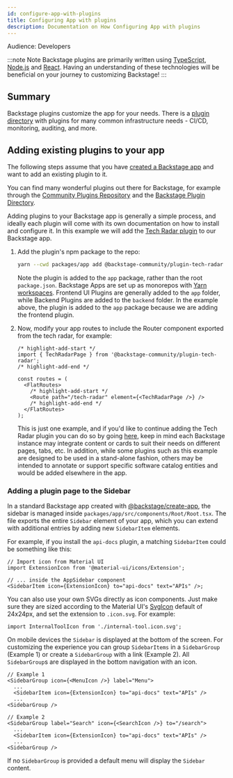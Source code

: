 ```yaml
---
id: configure-app-with-plugins
title: Configuring App with plugins
description: Documentation on How Configuring App with plugins
---
```


Audience: Developers

:::note Note
Backstage plugins are primarily written using [TypeScript](https://www.typescriptlang.org), [Node.js](https://nodejs.org) and [React](https://reactjs.org). Having an understanding of these technologies will be beneficial on your journey to customizing Backstage!
:::

## Summary

Backstage plugins customize the app for your needs. There is a
[plugin directory](https://backstage.io/plugins) with plugins for many common
infrastructure needs - CI/CD, monitoring, auditing, and more.

## Adding existing plugins to your app

The following steps assume that you have
[created a Backstage app](./index.md) and want to add an existing plugin
to it.

You can find many wonderful plugins out there for Backstage, for example through the [Community Plugins Repository](https://github.com/backstage/community-plugins) and the [Backstage Plugin Directory](https://backstage.io/plugins).

Adding plugins to your Backstage app is generally a simple process, and ideally each plugin will come with its own documentation on how to install and configure it. In this example we will add the [Tech Radar plugin](https://github.com/backstage/community-plugins/tree/main/workspaces/tech-radar/plugins/tech-radar) to our Backstage app.

1. Add the plugin's npm package to the repo:

   ```bash title="From your Backstage root directory"
   yarn --cwd packages/app add @backstage-community/plugin-tech-radar
   ```

   Note the plugin is added to the `app` package, rather than the root
   `package.json`. Backstage Apps are set up as monorepos with
   [Yarn workspaces](https://classic.yarnpkg.com/en/docs/workspaces/). Frontend UI Plugins are generally added to the `app` folder, while Backend Plugins are added to the `backend` folder. In the example above, the plugin is added to the `app` package because we are adding the frontend plugin.

2. Now, modify your app routes to include the Router component exported from the tech radar, for example:

   ```tsx title="packages/app/src/App.tsx"
   /* highlight-add-start */
   import { TechRadarPage } from '@backstage-community/plugin-tech-radar';
   /* highlight-add-end */

   const routes = (
     <FlatRoutes>
       /* highlight-add-start */
       <Route path="/tech-radar" element={<TechRadarPage />} />
       /* highlight-add-end */
     </FlatRoutes>
   );
   ```

   This is just one example, and if you'd like to continue adding the Tech Radar plugin you can do so by going [here](https://github.com/backstage/community-plugins/tree/main/workspaces/tech-radar/plugins/tech-radar), keep in mind each Backstage instance may integrate content or
   cards to suit their needs on different pages, tabs, etc. In addition, while some
   plugins such as this example are designed to be used in a stand-alone fashion,
   others may be intended to annotate or support specific software catalog entities
   and would be added elsewhere in the app.

### Adding a plugin page to the Sidebar

In a standard Backstage app created with
[@backstage/create-app](./index.md), the sidebar is managed inside
`packages/app/src/components/Root/Root.tsx`. The file exports the entire
`Sidebar` element of your app, which you can extend with additional entries by
adding new `SidebarItem` elements.

For example, if you install the `api-docs` plugin, a matching `SidebarItem`
could be something like this:

```tsx title="packages/app/src/components/Root/Root.tsx"
// Import icon from Material UI
import ExtensionIcon from '@material-ui/icons/Extension';

// ... inside the AppSidebar component
<SidebarItem icon={ExtensionIcon} to="api-docs" text="APIs" />;
```

You can also use your own SVGs directly as icon components. Just make sure they
are sized according to the Material UI's
[SvgIcon](https://material-ui.com/api/svg-icon/) default of 24x24px, and set the
extension to `.icon.svg`. For example:

```tsx
import InternalToolIcon from './internal-tool.icon.svg';
```

On mobile devices the `Sidebar` is displayed at the bottom of the screen. For
customizing the experience you can group `SidebarItems` in a `SidebarGroup`
(Example 1) or create a `SidebarGroup` with a link (Example 2). All
`SidebarGroup`s are displayed in the bottom navigation with an icon.

```tsx
// Example 1
<SidebarGroup icon={<MenuIcon />} label="Menu">
  ...
  <SidebarItem icon={ExtensionIcon} to="api-docs" text="APIs" />
  ...
<SidebarGroup />
```

```tsx
// Example 2
<SidebarGroup label="Search" icon={<SearchIcon />} to="/search">
  ...
  <SidebarItem icon={ExtensionIcon} to="api-docs" text="APIs" />
  ...
<SidebarGroup />
```

If no `SidebarGroup` is provided a default menu will display the `Sidebar`
content.
